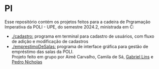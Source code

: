 # PI

Esse repositório contém os projetos feitos para a cadeira de Prgramação Imperativa da POLI - UPE, do semestre 2024.2, ministrada em C:
  - [./cadastro:](./cadastro) programa em terminal para cadastro de usuários, com fluxo de adição e modificação de cadastros
  - [./emprestimoDeSalas:](./emprestimoDeSalas) programa de interface gráfica para gestão de empréstimo das salas da POLI. </br>Projeto feito em grupo por Aimê Carvalho, Camila de Sá, [Gabriel Lins](https://github.com/gabriel1ns) e [Pedro Nicholas](https://github.com/Agiliis)
